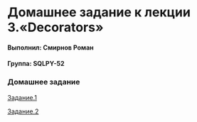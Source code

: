 # Домашнее задание к лекции 3.«Decorators»

#### Выполнил: Смирнов Роман

#### Группа: SQLPY-52

### Домашнее задание

[Задание.1](https://github.com/iMiktot/Py.4.lesson/blob/main/main.py)

[Задание.2](https://github.com/iMiktot/Py.4.lesson/blob/main/decorator.py)